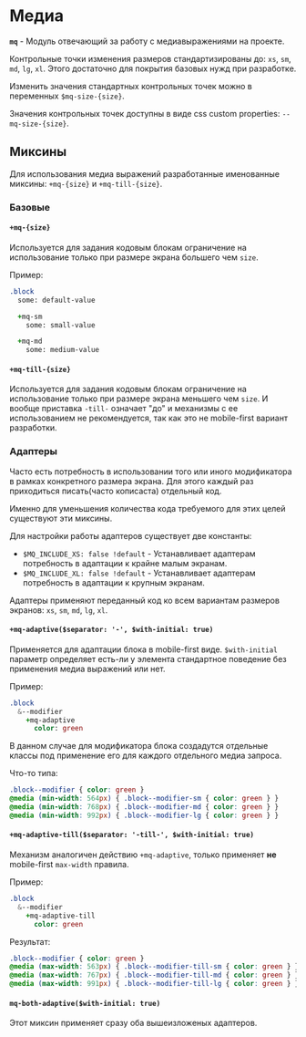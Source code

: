 # Медиа

**`mq`** - Модуль отвечающий за работу с медиавыражениями на проекте.

Контрольные точки изменения размеров стандартизированы до: `xs`, `sm`, `md`, `lg`, `xl`. Этого достаточно для покрытия базовых нужд при разработке.

Изменить значения стандартных контрольных точек можно в переменных `$mq-size-{size}`.

Значения контрольных точек доступны в виде css custom properties: `--mq-size-{size}`.

## Миксины

Для использования медиа выражений разработанные именованные миксины: `+mq-{size}` и `+mq-till-{size}`.

### Базовые

#### `+mq-{size}`

Используется для задания кодовым блокам ограничение на использование только при размере экрана большего чем `size`.

Пример:
```sass
.block
  some: default-value

  +mq-sm
    some: small-value

  +mq-md
    some: medium-value
```

#### `+mq-till-{size}`

Используется для задания кодовым блокам ограничение на использование только при размере экрана меньшего чем `size`. И вообще приставка `-till-` означает "до" и механизмы с ее использованием не рекомендуется, так как это не mobile-first вариант разработки.

### Адаптеры

Часто есть потребность в использовании того или иного модификатора в рамках конкретного размера экрана. Для этого каждый раз приходиться писать(часто кописаста) отдельный код.

Именно для уменьшения количества кода требуемого для этих целей существуют эти миксины.

Для настройки работы адаптеров существует две константы:

- `$MQ_INCLUDE_XS: false !default` - Устанавливает адаптерам потребность в адаптации к крайне малым экранам.
- `$MQ_INCLUDE_XL: false !default` - Устанавливает адаптерам потребность в адаптации к крупным экранам.

Адаптеры применяют переданный код ко всем вариантам размеров экранов: `xs`, `sm`, `md`, `lg`, `xl`.

#### `+mq-adaptive($separator: '-', $with-initial: true)`

Применяется для адаптации блока в mobile-first виде. `$with-initial` параметр определяет есть-ли у элемента стандартное поведение без применения медиа выражений или нет.

Пример:

```sass
.block
  &--modifier
    +mq-adaptive
      color: green
```

В данном случае для модификатора блока создадутся отдельные классы под применение его для каждого отдельного медиа запроса.

Что-то типа:

```css
.block--modifier { color: green }
@media (min-width: 564px) { .block--modifier-sm { color: green } }
@media (min-width: 768px) { .block--modifier-md { color: green } }
@media (min-width: 992px) { .block--modifier-lg { color: green } }
```

#### `+mq-adaptive-till($separator: '-till-', $with-initial: true)`

Механизм аналогичен действию `+mq-adaptive`, только применяет **не** mobile-first `max-width` правила.

Пример:

```sass
.block
  &--modifier
    +mq-adaptive-till
      color: green
```

Результат:

```css
.block--modifier { color: green }
@media (max-width: 563px) { .block--modifier-till-sm { color: green } }
@media (max-width: 767px) { .block--modifier-till-md { color: green } }
@media (max-width: 991px) { .block--modifier-till-lg { color: green } }
```

#### `mq-both-adaptive($with-initial: true)`

Этот миксин применяет сразу оба вышеизложеных адаптеров.
